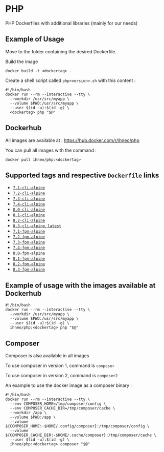 # PHP
PHP Dockerfiles with additional libraries (mainly for our needs)

## Example of Usage

Move to the folder containing the desired Dockerfile.

Build the image
```
docker build -t <dockertag> .
```

Create a shell script called `php<version>.sh` with this content :
```
#!/bin/bash
docker run --rm --interactive --tty \
  --workdir /usr/src/myapp \
  --volume $PWD:/usr/src/myapp \
  --user $(id -u):$(id -g) \
  <dockertag> php "$@"
```

## Dockerhub
All images are available at : https://hub.docker.com/r/ihneo/php

You can pull all images with the command :
```
docker pull ihneo/php:<dockertag>
```

## Supported tags and respective `Dockerfile` links

-	[`7.1-cli-alpine`](https://github.com/ihneo/php/blob/master/7.1/alpine/cli/Dockerfile)
-	[`7.2-cli-alpine`](https://github.com/ihneo/php/blob/master/7.2/alpine/cli/Dockerfile)
-	[`7.3-cli-alpine`](https://github.com/ihneo/php/blob/master/7.3/alpine/cli/Dockerfile)
-	[`7.4-cli-alpine`](https://github.com/ihneo/php/blob/master/7.4/alpine/cli/Dockerfile)
-	[`8.0-cli-alpine`](https://github.com/ihneo/php/blob/master/8.0/alpine/cli/Dockerfile)
-	[`8.1-cli-alpine`](https://github.com/ihneo/php/blob/master/8.1/alpine/cli/Dockerfile)
-	[`8.2-cli-alpine`](https://github.com/ihneo/php/blob/master/8.2/alpine/cli/Dockerfile)
-	[`8.3-cli-alpine`, `latest`](https://github.com/ihneo/php/blob/master/8.3/alpine/cli/Dockerfile)
-	[`7.1-fpm-alpine`](https://github.com/ihneo/php/blob/master/7.1/alpine/fpm/Dockerfile)
-	[`7.2-fpm-alpine`](https://github.com/ihneo/php/blob/master/7.2/alpine/fpm/Dockerfile)
-	[`7.3-fpm-alpine`](https://github.com/ihneo/php/blob/master/7.3/alpine/fpm/Dockerfile)
-	[`7.4-fpm-alpine`](https://github.com/ihneo/php/blob/master/7.4/alpine/fpm/Dockerfile)
-	[`8.0-fpm-alpine`](https://github.com/ihneo/php/blob/master/8.0/alpine/fpm/Dockerfile)
-	[`8.1-fpm-alpine`](https://github.com/ihneo/php/blob/master/8.1/alpine/fpm/Dockerfile)
-	[`8.2-fpm-alpine`](https://github.com/ihneo/php/blob/master/8.2/alpine/fpm/Dockerfile)
-	[`8.3-fpm-alpine`](https://github.com/ihneo/php/blob/master/8.3/alpine/fpm/Dockerfile)

## Example of usage with the images available at Dockerhub
```
#!/bin/bash
docker run --rm --interactive --tty \
  --workdir /usr/src/myapp \
  --volume $PWD:/usr/src/myapp \
  --user $(id -u):$(id -g) \
  ihneo/php:<dockertag> php "$@"
```

## Composer
Composer is also available in all images

To use composer in version 1, command is `composer`

To use composer in version 2, command is `composer2`

An example to use the docker image as a composer binary :
```
#!/bin/bash
docker run --rm --interactive --tty \
  --env COMPOSER_HOME=/tmp/composer/config \
  --env COMPOSER_CACHE_DIR=/tmp/composer/cache \
  --workdir /app \
  --volume $PWD:/app \
  --volume ${COMPOSER_HOME:-$HOME/.config/composer}:/tmp/composer/config \
  --volume ${COMPOSER_CACHE_DIR:-$HOME/.cache/composer}:/tmp/composer/cache \
  --user $(id -u):$(id -g) \
  ihneo/php:<dockertag> composer "$@"
```